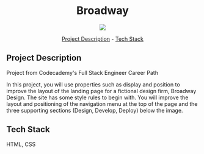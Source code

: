 <h1 align="center">Broadway</h1>
<p align="center">
<img width="auto" height="auto" src="https://github.com/Raaagan/codecademy-fullstack/blob/main/broadway/resources/images/broadway.gif"/>
</p>

<p align="center"><a href="#project-description">Project Description</a> - <a href="#technology-stack">Tech Stack</a></p>

## Project Description
Project from Codecademy's Full Stack Engineer Career Path

In this project, you will use properties such as display and position to improve the layout of the landing page for a fictional design firm, Broadway Design. The site has some style rules to begin with. You will improve the layout and positioning of the navigation menu at the top of the page and the three supporting sections (Design, Develop, Deploy) below the image.


## Tech Stack
HTML, CSS
